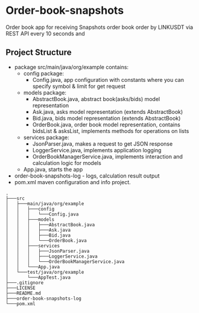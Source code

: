 # Order-book-snapshots
Order book app for receiving Snapshots order book order by LINKUSDT via REST API every 10 seconds and 
## Project Structure
* package src/main/java/org/example contains:
  * config package:
    * Config.java, app configuration with constants where you can specify symbol & limit for get request
  * models package:
    * AbstractBook.java, abstract book(asks/bids) model representation
    * Ask.java, asks model representation (extends AbstractBook)
    * Bid.java, bids model representation (extends AbstractBook)
    * OrderBook.java, order book model representation, contains bidsList & asksList, implements methods for operations on lists
  * services package:
    * JsonParser.java, makes a request to get JSON response
    * LoggerService.java, implements application logging
    * OrderBookManagerService.java, implements interaction and calculation logic for models
  * App.java, starts the app
* order-book-snapshots-log - logs, calculation result output
* pom.xml maven configuration and info project.
```
.
├───src
│   ├───main/java/org/example
│   │   ├───config
│   │   │   └───Config.java
│   │   ├───models
│   │   │   ├───AbstractBook.java
│   │   │   ├───Ask.java
│   │   │   ├───Bid.java
│   │   │   └───OrderBook.java
│   │   ├───services
│   │   │   ├───JsonParser.java
│   │   │   ├───LoggerService.java
│   │   │   └───OrderBookManagerService.java
│   │   └───App.java
│   └───test/java/org/example
│       └───AppTest.java
├───.gitignore
├───LICENSE
├───README.md
├───order-book-snapshots-log
└───pom.xml
```
